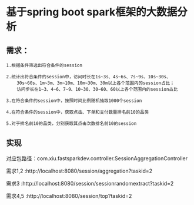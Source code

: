 # 基于spring boot spark框架的大数据分析
## 需求：
    1.根据条件筛选出符合条件的session
    
    2.统计出符合条件的session中，访问时长在1s~3s、4s~6s、7s~9s、10s~30s、
        30s~60s、1m~3m、3m~10m、10m~30m、30m以上各个范围内的session占比；
        访问步长在1~3、4~6、7~9、10~30、30~60、60以上各个范围内的session占比
        
    3.在符合条件的session中，按照时间比例随机抽取1000个session    
    
    4.在符合条件的session中，获取点击、下单和支付数量排名前10的品类
    
    5.对于排名前10的品类，分别获取其点击次数排名前10的session
    
    
## 实现

对应包路径：com.xiu.fastsparkdev.controller.SessionAggregationController

需求1,2  :http://localhost:8080/session/aggregation?taskid=2

需求3    :http://localhost:8080/session/sessionrandomextract?taskid=2

需求4,5  :http://localhost:8080/session/top?taskid=2


